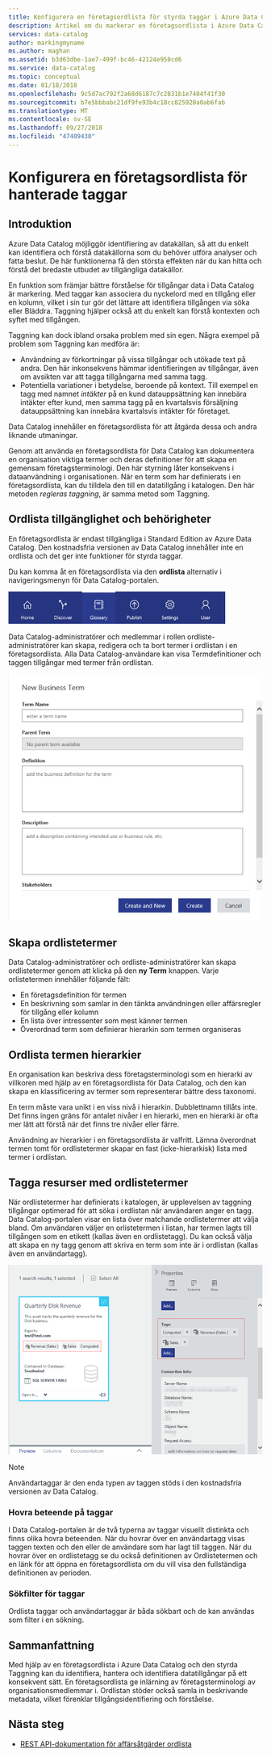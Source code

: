 ```yaml
---
title: Konfigurera en företagsordlista för styrda taggar i Azure Data Catalog
description: Artikel om du markerar en företagsordlista i Azure Data Catalog för att definiera och använda en gemensam företagsterminologi till taggen registrerade datatillgångar.
services: data-catalog
author: markingmyname
ms.author: maghan
ms.assetid: b3d63dbe-1ae7-499f-bc46-42124e950cd6
ms.service: data-catalog
ms.topic: conceptual
ms.date: 01/18/2018
ms.openlocfilehash: 9c5d7ac792f2a68d6187c7c2831b1e7404f41f30
ms.sourcegitcommit: b7e5bbbabc21df9fe93b4c18cc825920a0ab6fab
ms.translationtype: MT
ms.contentlocale: sv-SE
ms.lasthandoff: 09/27/2018
ms.locfileid: "47409430"
---
```

# <a name="set-up-the-business-glossary-for-governed-tagging"></a>Konfigurera en företagsordlista för hanterade taggar
## <a name="introduction"></a>Introduktion
Azure Data Catalog möjliggör identifiering av datakällan, så att du enkelt kan identifiera och förstå datakällorna som du behöver utföra analyser och fatta beslut. De här funktionerna få den största effekten när du kan hitta och förstå det bredaste utbudet av tillgängliga datakällor.

En funktion som främjar bättre förståelse för tillgångar data i Data Catalog är markering. Med taggar kan associera du nyckelord med en tillgång eller en kolumn, vilket i sin tur gör det lättare att identifiera tillgången via söka eller Bläddra. Taggning hjälper också att du enkelt kan förstå kontexten och syftet med tillgången.

Taggning kan dock ibland orsaka problem med sin egen. Några exempel på problem som Taggning kan medföra är:

* Användning av förkortningar på vissa tillgångar och utökade text på andra. Den här inkonsekvens hämmar identifieringen av tillgångar, även om avsikten var att tagga tillgångarna med samma tagg.
* Potentiella variationer i betydelse, beroende på kontext. Till exempel en tagg med namnet *intäkter* på en kund datauppsättning kan innebära intäkter efter kund, men samma tagg på en kvartalsvis försäljning datauppsättning kan innebära kvartalsvis intäkter för företaget.  

Data Catalog innehåller en företagsordlista för att åtgärda dessa och andra liknande utmaningar.

Genom att använda en företagsordlista för Data Catalog kan dokumentera en organisation viktiga termer och deras definitioner för att skapa en gemensam företagsterminologi. Den här styrning låter konsekvens i dataanvändning i organisationen. När en term som har definierats i en företagsordlista, kan du tilldela den till en datatillgång i katalogen. Den här metoden *regleras taggning*, är samma metod som Taggning.

## <a name="glossary-availability-and-privileges"></a>Ordlista tillgänglighet och behörigheter
En företagsordlista är endast tillgängliga i Standard Edition av Azure Data Catalog. Den kostnadsfria versionen av Data Catalog innehåller inte en ordlista och det ger inte funktioner för styrda taggar.

Du kan komma åt en företagsordlista via den **ordlista** alternativ i navigeringsmenyn för Data Catalog-portalen.  

![Åtkomst till en företagsordlista](./media/data-catalog-how-to-business-glossary/01-portal-menu.png)

Data Catalog-administratörer och medlemmar i rollen ordliste-administratörer kan skapa, redigera och ta bort termer i ordlistan i en företagsordlista. Alla Data Catalog-användare kan visa Termdefinitioner och taggen tillgångar med termer från ordlistan.

![Att lägga till en ny Ordlisteterm](./media/data-catalog-how-to-business-glossary/02-new-term.png)

## <a name="creating-glossary-terms"></a>Skapa ordlistetermer
Data Catalog-administratörer och ordliste-administratörer kan skapa ordlistetermer genom att klicka på den **ny Term** knappen. Varje orlistetermen innehåller följande fält:

* En företagsdefinition för termen
* En beskrivning som samlar in den tänkta användningen eller affärsregler för tillgång eller kolumn
* En lista över intressenter som mest känner termen
* Överordnad term som definierar hierarkin som termen organiseras

## <a name="glossary-term-hierarchies"></a>Ordlista termen hierarkier
En organisation kan beskriva dess företagsterminologi som en hierarki av villkoren med hjälp av en företagsordlista för Data Catalog, och den kan skapa en klassificering av termer som representerar bättre dess taxonomi.

En term måste vara unikt i en viss nivå i hierarkin. Dubblettnamn tillåts inte. Det finns ingen gräns för antalet nivåer i en hierarki, men en hierarki är ofta mer lätt att förstå när det finns tre nivåer eller färre.

Användning av hierarkier i en företagsordlista är valfritt. Lämna överordnat termen tomt för ordlistetermer skapar en fast (icke-hierarkisk) lista med termer i ordlistan.  

## <a name="tagging-assets-with-glossary-terms"></a>Tagga resurser med ordlistetermer
När ordlistetermer har definierats i katalogen, är upplevelsen av taggning tillgångar optimerad för att söka i ordlistan när användaren anger en tagg. Data Catalog-portalen visar en lista över matchande ordlistetermer att välja bland. Om användaren väljer en orlistetermen i listan, har termen lagts till tillgången som en etikett (kallas även en ordlistetagg). Du kan också välja att skapa en ny tagg genom att skriva en term som inte är i ordlistan (kallas även en användartagg).

![Datatillgång taggas med en användartagg och två ordlista taggar](./media/data-catalog-how-to-business-glossary/03-tagged-asset.png)

> [!NOTE]
> Användartaggar är den enda typen av taggen stöds i den kostnadsfria versionen av Data Catalog.
>
>

### <a name="hover-behavior-on-tags"></a>Hovra beteende på taggar
I Data Catalog-portalen är de två typerna av taggar visuellt distinkta och finns olika hovra beteenden. När du hovrar över en användartagg visas taggen texten och den eller de användare som har lagt till taggen. När du hovrar över en ordlistetagg se du också definitionen av Ordlistetermen och en länk för att öppna en företagsordlista om du vill visa den fullständiga definitionen av perioden.

### <a name="search-filters-for-tags"></a>Sökfilter för taggar
Ordlista taggar och användartaggar är båda sökbart och de kan användas som filter i en sökning.

## <a name="summary"></a>Sammanfattning
Med hjälp av en företagsordlista i Azure Data Catalog och den styrda Taggning kan du identifiera, hantera och identifiera datatillgångar på ett konsekvent sätt. En företagsordlista ge inlärning av företagsterminologi av organisationsmedlemmar i. Ordlistan stöder också samla in beskrivande metadata, vilket förenklar tillgångsidentifiering och förståelse.

## <a name="next-steps"></a>Nästa steg
* [REST API-dokumentation för affärsåtgärder ordlista](https://msdn.microsoft.com/library/mt708855.aspx)

